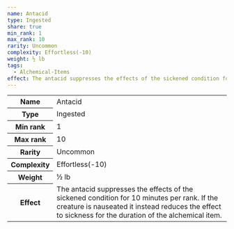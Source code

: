 ```yaml
---
name: Antacid
type: Ingested
share: true
min_rank: 1
max_rank: 10
rarity: Uncommon
complexity: Effortless(-10)
weight: ½ lb
tags:
  - Alchemical-Items
effect: The antacid suppresses the effects of the sickened condition for 10 minutes per rank. If the creature is nauseated it instead reduces the effect to sickness for the duration of the alchemical item.
---
```


<p><span style="overflow-x: auto;"><table><tbody><tr><th>Name</th><td>Antacid</td></tr><tr><th>Type</th><td>Ingested</td></tr><tr><th>Min rank</th><td>1</td></tr><tr><th>Max rank</th><td>10</td></tr><tr><th>Rarity</th><td>Uncommon</td></tr><tr><th>Complexity</th><td>Effortless(-10)</td></tr><tr><th>Weight</th><td>½ lb</td></tr><tr><th>Effect</th><td>The antacid suppresses the effects of the sickened condition for 10 minutes per rank. If the creature is nauseated it instead reduces the effect to sickness for the duration of the alchemical item.</td></tr></tbody></table></span></p>